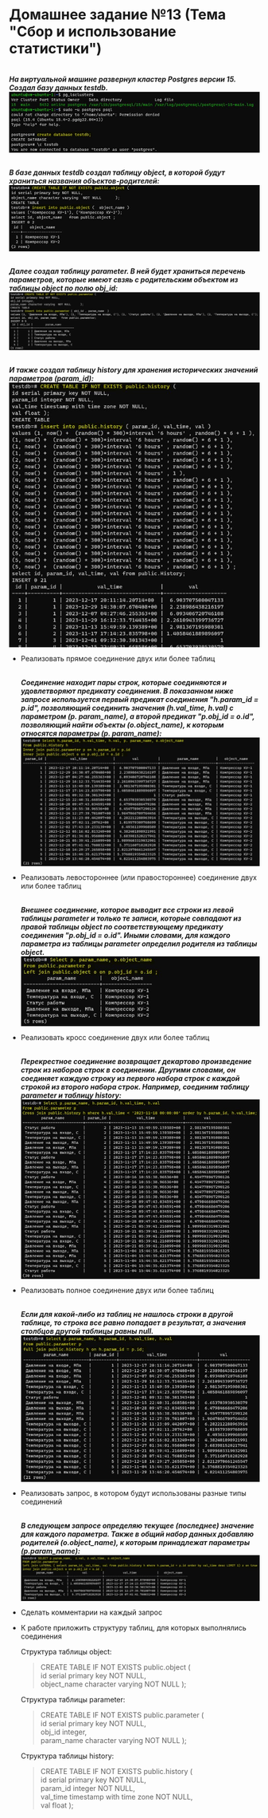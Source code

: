 # Домашнее задание №13 (Тема "Сбор и использование статистики")

<br>__*На виртуальной машине развернул кластер Postgres версии 15. Создал базу данных testdb.*__
<img src="pic/0.JPG" align="center" />

<br>__*В базе данных testdb создал таблицу object, в которой будут храниться названия объектов-родителей:*__
<img src="pic/0_1.JPG" align="center" />

<br>__*Далее создал таблицу parameter. В ней будет храниться перечень параметров, которые имеют свзяь с родительским объектом из таблицы object по полю obj_id:*__
<img src="pic/0_2.JPG" align="center" />

<br>__*И также создал таблицу history для хранения исторических значений параметров (param_id):*__
<img src="pic/0_3.JPG" align="center" />

* Реализовать прямое соединение двух или более таблиц
  
  <br>__*Соединение находит пары строк, которые соединяются и удовлетворяют предикату соединения. В показанном ниже запросе используется первый предикат соединения "h.param_id = p.id", позволяющий соединить значения (h.val_time, h.val) с параметром (p. param_name), а второй предикат "p.obj_id = o.id", позволяющий найти объекты (o.object_name), к которым относятся параметры (p. param_name):*__  
  <img src="pic/1.JPG" align="center" />
  
* Реализовать левостороннее (или правостороннее) соединение двух или более таблиц

  <br>__*Внешнее соединение, которое выводит все строки из левой таблицы parameter и только те записи, которые совпадают из правой таблицы object по соответствующему предикату соединения "p.obj_id = o.id". Иными словами, для каждого параметра из таблицы parameter определил родителя из таблицы object.*__
  <img src="pic/2.JPG" align="center" />
  
* Реализовать кросс соединение двух или более таблиц
  
  <br>__*Перекрестное соединение возвращает декартово произведение строк из наборов строк в соединении. Другими словами, он соединяет каждую строку из первого набора строк с каждой строкой из второго набора строк. Например, соединим таблицу parameter и таблицу history:*__  
  <img src="pic/3.JPG" align="center" />
  
* Реализовать полное соединение двух или более таблиц
  
  <br>__*Если для какой-либо из таблиц не нашлось строки в другой таблице, то строка все равно попадает в результат, а значения столбцов другой таблицы равны null.*__  
  <img src="pic/4.JPG" align="center" />
  
* Реализовать запрос, в котором будут использованы разные типы соединений
  
  <br>__*В следующем запросе определяю текущее (последнее) значение для каждого параметра. Также в общий набор данных добавляю родителей (o.object_name), к которым принадлежат параметры (p.param_name):*__
  <img src="pic/5.JPG" align="center" />
  
* Сделать комментарии на каждый запрос
* К работе приложить структуру таблиц, для которых выполнялись соединения

  Структура таблицы object:
     > CREATE TABLE IF NOT EXISTS public.object ( \
        id serial primary key NOT NULL, \
        object_name character varying  NOT NULL      ); 
      
  Структура таблицы parameter:
     > CREATE TABLE IF NOT EXISTS public.parameter ( \
        id serial primary key NOT NULL, \
        obj_id integer, \
        param_name character varying  NOT NULL      ); 
      
  Структура таблицы history:
     > CREATE TABLE IF NOT EXISTS public.history ( \
        id serial primary key NOT NULL, \
        param_id integer NOT NULL, \
        val_time timestamp with time zone NOT NULL, \
        val float );

  

